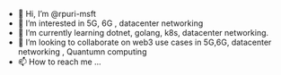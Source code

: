 - 👋 Hi, I’m @rpuri-msft
- 👀 I’m interested in 5G, 6G , datacenter networking
- 🌱 I’m currently learning dotnet, golang, k8s, datacenter networking.
- 💞️ I’m looking to collaborate on web3 use cases in 5G,6G, datacenter networking , Quantumn computing
- 📫 How to reach me ...

<!---
rpuri-msft/rpuri-msft is a ✨ special ✨ repository because its `README.md` (this file) appears on your GitHub profile.
You can click the Preview link to take a look at your changes.
--->
